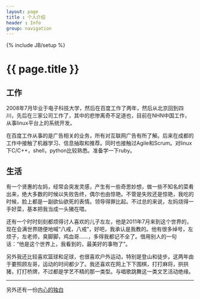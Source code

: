 ```yaml
---
layout: page
title : 个人介绍
header : Info
group: navigation
---
```

{% include JB/setup %}

<h1 class="emphnext">{{ page.title }}</h1>

## 工作

2008年7月毕业于电子科技大学，然后在百度工作了两年，然后从北京回到四川，先后在三家公司工作了，其中的悲惨离奇不足道也，目前在NHN中国工作，从事linux平台上的系统开发。

在百度工作从事的是广告相关的业务，所有对互联网广告有所了解。后来在成都的工作中接触了机器学习、信息抽取和推荐。同时也接触过Agile和Scrum。对linux下C/C++，shell，python比较熟悉。准备学一下ruby。

## 生活

有一个贤惠的左妈，经常会突发灵感，产生有一些奇思妙想，做一些不知名的菜肴出来，绝大多数的时候以失败告终，偶尔也由惊艳。不管是失败还是惊艳，我吃的时候，脸上都是一副欲仙欲死的表情。领导得罪比起。不过总的来说，左妈烧得一手好菜，基本把我当成一头猪在喂。

还有一个时时刻刻都烦得讨人喜欢的儿子左左，他是2011年7月来到这个世界的，现在会满世界随便地喊“八戒，八戒”，好吧，我承认是我教的。他有很多绰号，左烦子，左老师，臭脚脚，鸡血哥……，多得我都记不全了。借用别人的一句话：“他是这个世界上，我看到的，最美好的事物了”。

另外我还比较喜欢篮球和足球，也很喜欢户外运动，特别是登山和徒步。这两年由于要照顾左哥，运动的时间都少了。我还喜欢在网上下下围棋，打打麻将，拱拱猪，打打桥牌，不过都是学艺不精的那一类型。与唱歌跳舞这一类文艺活动绝缘。

-----

另外还有一份[内心的独白](/tech/about/)
